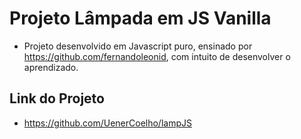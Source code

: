 # Projeto Lâmpada em JS Vanilla
 - Projeto desenvolvido em Javascript puro, ensinado por https://github.com/fernandoleonid, com intuito de desenvolver o aprendizado.

 ## Link do Projeto
  - https://github.com/UenerCoelho/lampJS